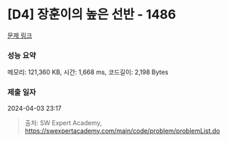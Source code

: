 # [D4] 장훈이의 높은 선반 - 1486 

[문제 링크](https://swexpertacademy.com/main/code/problem/problemDetail.do?contestProbId=AV2b7Yf6ABcBBASw) 

### 성능 요약

메모리: 121,360 KB, 시간: 1,668 ms, 코드길이: 2,198 Bytes

### 제출 일자

2024-04-03 23:17



> 출처: SW Expert Academy, https://swexpertacademy.com/main/code/problem/problemList.do